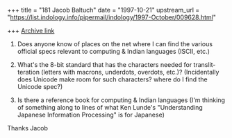 +++
title = "181 Jacob Baltuch"
date = "1997-10-21"
upstream_url = "https://list.indology.info/pipermail/indology/1997-October/009628.html"

+++
[Archive link](https://list.indology.info/pipermail/indology/1997-October/009628.html)

1. Does anyone know of places on the net where I can find the various
   official specs relevant to computing & Indian languages (ISCII, etc.)

3. What's the 8-bit standard that has the characters needed for translit-
   teration (letters with macrons, underdots, overdots, etc.)? (Incidentally
   does Unicode make room for such characters? where do I find the Unicode
   spec?)

2. Is there a reference book for computing & Indian languages (I'm thinking
   of something along to lines of what Ken Lunde's "Understanding Japanese
   Information Processing" is for Japanese)

Thanks
Jacob



